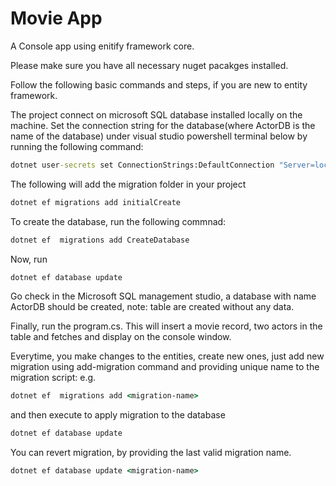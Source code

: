 # Movie App
A Console app using enitify framework core.  

Please make sure you have all necessary nuget pacakges installed.

Follow the following basic commands and steps, if you are new to entity framework.


The project connect on microsoft SQL database installed locally on the machine. Set the connection string for the database(where ActorDB is the name of the database) under visual studio powershell terminal below by running the following command:
```cmd
dotnet user-secrets set ConnectionStrings:DefaultConnection "Server=localhost\SQLEXPRESS;Database=ActorDB;Trusted_Connection=True;TrustServerCertificate=True"
```

The following will add the migration folder in your project
```cmd
dotnet ef migrations add initialCreate
```

To create the database, run the following commnad:
```cmd
dotnet ef  migrations add CreateDatabase
```

Now, run
```cmd
dotnet ef database update
```

Go check in the Microsoft SQL management studio, a database with name ActorDB should be created, note: table are created without any data.

Finally, run the program.cs. This will insert a movie record, two actors in the table and fetches and display on the console window.

Everytime, you make changes to the entities, create new ones, just add new migration using add-migration command and providing unique name <migration-name> to the migration script: e.g.
```cmd
dotnet ef  migrations add <migration-name>
```
and then execute to apply migration to the database
```cmd 
dotnet ef database update
``` 

You can revert migration, by providing the last valid migration name.
```cmd
dotnet ef database update <migration-name>
```
